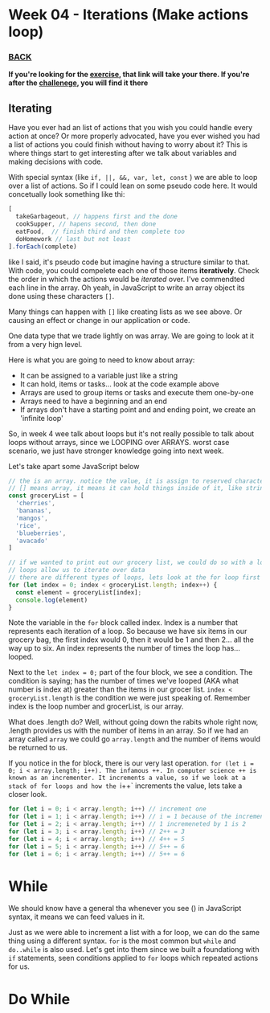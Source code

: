 # Week 04 - Iterations (Make actions loop)

### [BACK](../../)

**If you're looking for the [exercise](./exercises/index.md), that link will take your there. If you're after the [challenege](./challenges/index.md), you will find it there**

## Iterating

Have you ever had an list of actions that you wish you could handle every action at once? Or more properly advocated, have you ever wished you had a list of actions you could finish without having to worry about it? This is where things start to get interesting after we talk about variables and making decisions with code.

With special syntax (like `if, ||, &&, var, let, const` ) we are able to loop over a list of actions. So if I could lean on some pseudo code here. It would concetually look something like thi:

```js
[
  takeGarbageout, // happens first and the done
  cookSupper, // hapens second, then done
  eatFood,  // finish third and then complete too
  doHomework // last but not least
].forEach(complete)

```

like I said, it's pseudo code but imagine having a structure similar to that. With code, you could compelete each one of those items **iteratively**. Check the order in which the actions would be *iterated* over. I've commendted each line in the array. Oh yeah, in JavaScript to write an array object its done using these characters `[]`.

Many things can happen with `[]` like creating lists as we see above. Or causing an effect or change in our application or code.

One data type that we trade lightly on was array. We are going to look at it from a very hign level. 

Here is what you are going to need to know about array:
  * It can be assigned to a variable just like a string
  * It can hold, items or tasks... look at the code example above
  * Arrays are used to group items or tasks and execute them one-by-one
  * Arrays need to have a beginning and an end
  * If arrays don't have a starting point and and ending point, we create an 'infinite loop'

So, in week 4 wee talk about loops but it's not really possible to talk about loops without arrays, since we LOOPING over ARRAYS. worst case scenario, we just have stronger knowledge going into next week.

Let's take apart some JavaScript below

```js
// the is an array. notice the value, it is assign to reserved characters []
// [] means array, it means it can hold things inside of it, like strings (and much more complex items)
const groceryList = [
  'cherries',
  'bananas',
  'mangos',
  'rice',
  'blueberries',
  'avacado'
]

// if we wanted to print out our grocery list, we could do so with a loop
// loops allow us to iterate over data
// there are different types of loops, lets look at the for loop first
for (let index = 0; index < groceryList.length; index++) {
  const element = groceryList[index];
  console.log(element)
}
```

Note the variable in the `for` block called index. Index is a number that represents each iteration of a loop. So because we have six items in our grocery bag, the first index would 0, then it would be 1 and then 2... all the way up to six. An index represents the number of times the loop has... looped.

Next to the `let index = 0;` part of the four block, we see a condition. The condition is saying; has the number of times we've looped (AKA what number is index at) greater than the items in our grocer list. `index < groceryList.length` is the condition we were just speaking of. Remember index is the loop number and grocerList, is our array.

What does .length do? Well, without going down the rabits whole right now, .length provides us with the number of items in an array. So if we had an array called `array` we could go `array.length` and the number of items would be returned to us.

If you notice in the for block, there is our very last operation. `for (let i = 0; i < array.length; i++). The infamous ++. In computer science ++ is known as an incrementer. It increments a value, so if we look at a stack of for loops and how the `i++` increments the value, lets take a closer look.

```js
for (let i = 0; i < array.length; i++) // increment one
for (let i = 1; i < array.length; i++) // i = 1 because of the incrementer at the end i++
for (let i = 2; i < array.length; i++) // 1 incremeneted by 1 is 2
for (let i = 3; i < array.length; i++) // 2++ = 3
for (let i = 4; i < array.length; i++) // 4++ = 5
for (let i = 5; i < array.length; i++) // 5++ = 6
for (let i = 6; i < array.length; i++) // 5++ = 6
```

# While
We should know have a general tha whenever you see () in JavaScript syntax, it means we can feed values in it.

Just as we were able to increment a list with a for loop, we can do the same thing using a different syntax. `for` is the most common but `while` and `do..while` is also used. Let's get into them since we built a foundationg with `if` statements, seen conditions applied to `for` loops which repeated actions for us. 

# Do While